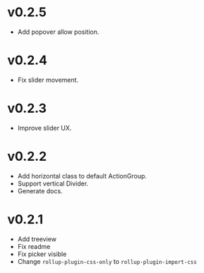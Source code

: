 # v0.2.5
- Add popover allow position.

# v0.2.4
- Fix slider movement.

# v0.2.3
- Improve slider UX.

# v0.2.2
- Add horizontal class to default ActionGroup.
- Support vertical Divider.
- Generate docs.

# v0.2.1
- Add treeview
- Fix readme
- Fix picker visible
- Change `rollup-plugin-css-only` to `rollup-plugin-import-css`
